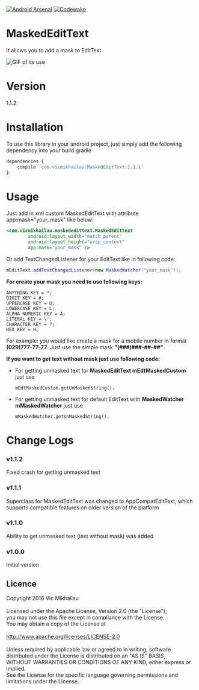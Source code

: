 [![Android Arsenal](https://img.shields.io/badge/Android%20Arsenal-MaskedEditText-green.svg?style=true)](https://android-arsenal.com/details/1/3659) [![Codewake](https://www.codewake.com/badges/ask_question.svg)](https://www.codewake.com/p/maskededittext)
# MaskedEditText

It allows you to add a mask to EditText

![GIF of its use](https://github.com/VicMikhailau/MaskedEditText/blob/master/resources/masked_edit_text.gif)

# Version

1.1.2

# Installation

To use this library in your android project, just simply add the following dependency into your build.gradle

```sh
dependencies {
    compile 'com.vicmikhailau:MaskedEditText:1.1.1'
}
```

# Usage

Just add in xml custom MaskedEditText with attribute app:mask="your_mask" like below:

```xml
<com.vicmikhailau.maskededittext.MaskedEditText
        android:layout_width="match_parent"
        android:layout_height="wrap_content"
        app:mask="your_mask" />
```
Or add TextChangedListener for your EditText like in following code:

```java
mEditText.addTextChangedListener(new MaskedWatcher("your_mask"));
```

**For create your mask you need to use following keys:**

    ANYTHING KEY = *;
    DIGIT KEY = #;
    UPPERCASE KEY = U;
    LOWERCASE KEY = L;
    ALPHA NUMERIC KEY = A;
    LITERAL KEY = \';
    CHARACTER KEY = ?;
    HEX KEY = H;

For example: you would like create a mask for a mobile number in format **(029)777-77-77**. Just use the simple mask **"(###)###-##-##"**.

**If you want to get text without mask just use following code:**
 - For getting unmasked text for **MaskedEditText mEdtMaskedCustom** just use
 
    ```
    mEdtMaskedCustom.getUnMaskedString().
    ```
 - For getting unmasked text for default EditText with **MaskedWatcher mMaskedWatcher** just use
 
    ```
    mMaskedWatcher.getUnMaskedString().
    ```

# Change Logs

### v1.1.2

Fixed crash for getting unmasked text

### v1.1.1

Superclass for MaskedEditText was changed to AppCompatEditText, which supports compatible features on older version of the platform

### v1.1.0

Ability to get unmasked text (text without mask) was added

### v1.0.0

Initial version

## Licence
Copyright 2016 Vic Mikhailau<br />
<br />
Licensed under the Apache License, Version 2.0 (the "License");<br />
you may not use this file except in compliance with the License.<br />
You may obtain a copy of the License at<br />
<br />
   http://www.apache.org/licenses/LICENSE-2.0<br />
<br />
Unless required by applicable law or agreed to in writing, software<br />
distributed under the License is distributed on an "AS IS" BASIS,<br />
WITHOUT WARRANTIES OR CONDITIONS OF ANY KIND, either express or implied.<br />
See the License for the specific language governing permissions and<br />
limitations under the License.

